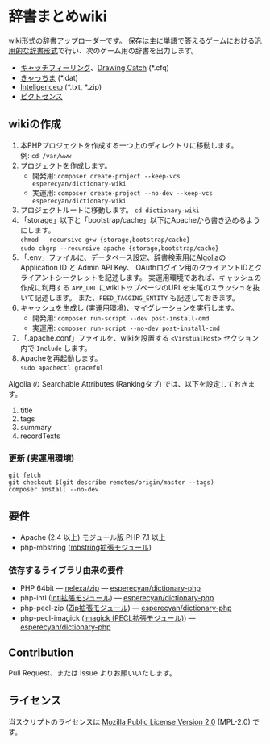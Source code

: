 辞書まとめwiki
==============
wiki形式の辞書アップローダーです。
保存は[主に単語で答えるゲームにおける汎用的な辞書形式]で行い、次のゲーム用の辞書を出力します。

* [キャッチフィーリング]、[Drawing Catch] \(*.cfq)
* [きゃっちま] \(*.dat)
* [Inteligenceω] \(*.txt, *.zip)
* [ピクトセンス]

[主に単語で答えるゲームにおける汎用的な辞書形式]: https://github.com/esperecyan/dictionary/blob/master/dictionary.md
[キャッチフィーリング]: http://www.forest.impress.co.jp/library/software/catchfeeling/
[Drawing Catch]: http://drafly.nazo.cc/games/olds/DC
[きゃっちま]: http://vodka-catchm.seesaa.net/article/115922159.html
[ピクトセンス]: http://pictsense.com/
[Inteligenceω]: http://loxee.web.fc2.com/inteli.html

wikiの作成
----------
1. 本PHPプロジェクトを作成する一つ上のディレクトリに移動します。  
   例: `cd /var/www`
1. プロジェクトを作成します。  
   * 開発用: `composer create-project --keep-vcs esperecyan/dictionary-wiki`
   * 実運用: `composer create-project --no-dev --keep-vcs esperecyan/dictionary-wiki`
1. プロジェクトルートに移動します。
   `cd dictionary-wiki`
1. 「storage」以下と「bootstrap/cache」以下にApacheから書き込めるようにします。  
   `chmod --recursive g+w {storage,bootstrap/cache}`  
   `sudo chgrp --recursive apache {storage,bootstrap/cache}`
1. 「.env」ファイルに、データベース設定、辞書検索用に[Algolia]の Application ID と Admin API Key、
	OAuthログイン用のクライアントIDとクライアントシークレットを記述します。
   実運用環境であれば、キャッシュの作成に利用する `APP_URL` にwikiトップページのURLを末尾のスラッシュを抜いて記述します。
   また、`FEED_TAGGING_ENTITY` も記述しておきます。
1. キャッシュを生成し (実運用環境)、マイグレーションを実行します。  
   * 開発用: `composer run-script --dev post-install-cmd`
   * 実運用: `composer run-script --no-dev post-install-cmd`
1. 「.apache.conf」ファイルを、wikiを設置する `<VirstualHost>` セクション内で `Include` します。
1. Apacheを再起動します。  
   `sudo apachectl graceful`

Algolia の Searchable Attributes (Rankingタブ) では、以下を設定しておきます。

1. title
1. tags
1. summary
1. recordTexts

[Algolia]: https://www.algolia.com/ "Hosted Search API that delivers instant and relevant results from the first keystroke"

### 更新 (実運用環境)
`git fetch`  
`git checkout $(git describe remotes/origin/master --tags)`  
`composer install --no-dev`

要件
----
* Apache (2.4 以上) モジュール版 PHP 7.1 以上
* php-mbstring ([mbstring拡張モジュール])

[mbstring拡張モジュール]: https://secure.php.net/mbstring "mbstring はマルチバイト対応の文字列関数を提供し、PHP でマルチバイトエンコーディングを処理することを容易にします。"

### 依存するライブラリ由来の要件
* PHP 64bit — [nelexa/zip] — [esperecyan/dictionary-php]
* php-intl ([Intl拡張モジュール]) — [esperecyan/dictionary-php]
* php-pecl-zip ([Zip拡張モジュール]) — [esperecyan/dictionary-php]
* php-pecl-imagick ([imagick (PECL拡張モジュール)]) — [esperecyan/dictionary-php]

[nelexa/zip]: https://packagist.org/packages/nelexa/zip
[esperecyan/dictionary-php]: https://packagist.org/packages/esperecyan/dictionary-php
[Intl拡張モジュール]: https://secure.php.net/intl "国際化用拡張モジュール (Intl と略します) は ICU ライブラリのラッパーです。 PHP プログラマが、UCA 準拠の照合順序 (collation) や日付/時刻/数値/通貨のフォーマットを扱えるようにします。"
[Zip拡張モジュール]: https://secure.php.net/zip "この拡張モジュールにより、ZIP 圧縮されたアーカイブとその内部のファイルに対する透過的な読み書きが可能となります。"
[imagick (PECL拡張モジュール)]: https://secure.php.net/imagick "Imagick は、ImageMagick API を使用して画像の作成や修正を行う ネイティブ PHP 拡張モジュールです。"

Contribution
------------
Pull Request、または Issue よりお願いいたします。

ライセンス
----------
当スクリプトのライセンスは [Mozilla Public License Version 2.0] \(MPL-2.0) です。

[Mozilla Public License Version 2.0]: https://www.mozilla.org/MPL/2.0/
